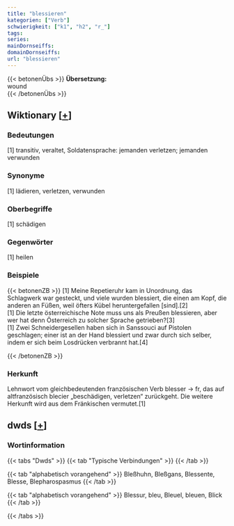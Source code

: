 ```yaml
---
title: "blessieren"
kategorien: ["Verb"]
schwierigkeit: ["k1", "h2", "r_"]
tags:
series:
mainDornseiffs:
domainDornseiffs:
url: "blessieren"
---
```


{{< betonenÜbs >}}
**Übersetzung:**  
wound  
{{< /betonenÜbs >}}

## Wiktionary [[+](https://de.wiktionary.org/wiki/blessieren)]

### Bedeutungen
[1] transitiv, veraltet, Soldatensprache: jemanden verletzen; jemanden verwunden  

### Synonyme
[1] lädieren, verletzen, verwunden  

### Oberbegriffe
[1] schädigen  

### Gegenwörter
[1] heilen  

### Beispiele
{{< betonenZB >}}
[1] Meine Repetieruhr kam in Unordnung, das Schlagwerk war gesteckt, und viele wurden blessiert, die einen am Kopf, die anderen an Füßen, weil öfters Kübel heruntergefallen [sind].[2]  
[1] Die letzte österreichische Note muss uns als Preußen blessieren, aber wer hat denn Österreich zu solcher Sprache getrieben?[3]  
[1] Zwei Schneidergesellen haben sich in Sanssouci auf Pistolen geschlagen; einer ist an der Hand blessiert und zwar durch sich selber, indem er sich beim Losdrücken verbrannt hat.[4]  

{{< /betonenZB >}}
### Herkunft
Lehnwort vom gleichbedeutenden französischen Verb blesser → fr, das auf altfranzösisch blecier „beschädigen, verletzen“ zurückgeht. Die weitere Herkunft wird aus dem Fränkischen vermutet.[1]  



## dwds [[+](https://www.dwds.de/wb/blessieren)]

### Wortinformation
{{< tabs "Dwds" >}}
{{< tab "Typische Verbindungen" >}}
{{< /tab >}}

{{< tab "alphabetisch vorangehend" >}}
Bleßhuhn, Bleßgans, Blessente, Blesse, Blepharospasmus
{{< /tab >}}

{{< tab "alphabetisch vorangehend" >}}
Blessur, bleu, Bleuel, bleuen, Blick
{{< /tab >}}

{{< /tabs >}}

